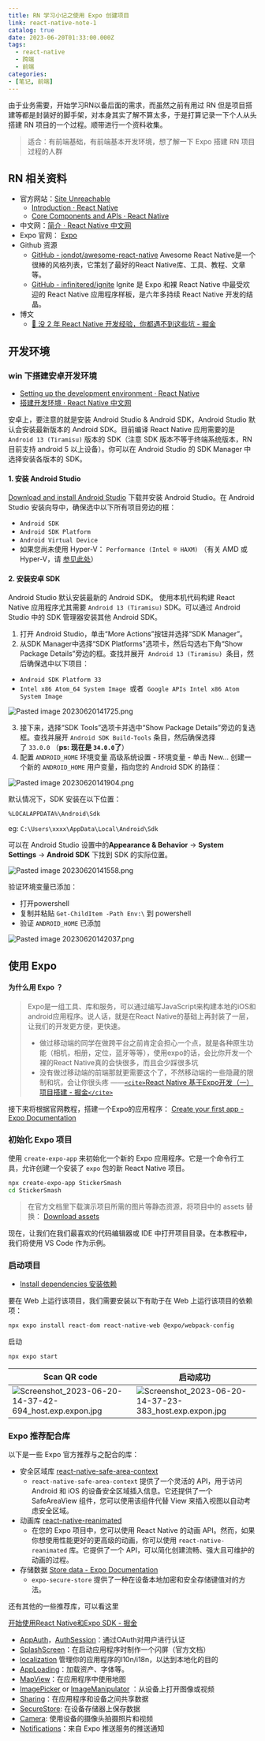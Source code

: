 ```yaml
---
title: RN 学习小记之使用 Expo 创建项目
link: react-native-note-1
catalog: true
date: 2023-06-20T01:33:00.000Z
tags:
  - react-native
  - 跨端
  - 前端
categories:
- [笔记, 前端]
---
```

由于业务需要，开始学习RN以备后面的需求，而虽然之前有用过 RN 但是项目搭建等都是封装好的脚手架，对本身其实了解不算太多，于是打算记录一下个人从头搭建 RN 项目的一个过程。顺带进行一个资料收集。

> 适合：有前端基础，有前端基本开发环境，想了解一下 Expo 搭建 RN 项目过程的人群

## RN 相关资料

- 官方网站：[Site Unreachable](https://reactnative.dev/)
  - [Introduction · React Native](https://reactnative.dev/docs/getting-started)
  - [Core Components and APIs · React Native](https://reactnative.dev/docs/components-and-apis)
- 中文网：[简介 · React Native 中文网](https://www.reactnative.cn/docs/getting-started)
- Expo 官网： [Expo](https://expo.dev/)
- Github 资源
  - [GitHub - jondot/awesome-react-native](https://github.com/jondot/awesome-react-native) Awesome React Native是一个很棒的风格列表，它策划了最好的React Native库、工具、教程、文章等。
  - [GitHub - infinitered/ignite](https://github.com/infinitered/ignite)  Ignite 是 Expo 和裸 React Native 中最受欢迎的 React Native 应用程序样板，是六年多持续 React Native 开发的结晶。
- 博文
  - [📝 没 2 年 React Native 开发经验，你都遇不到这些坑 - 掘金](https://juejin.cn/post/7012804162249293854)

## 开发环境

### win 下搭建安卓开发环境

- [Setting up the development environment · React Native](https://reactnative.dev/docs/environment-setup?package-manager=npm&guide=native)
- [搭建开发环境 · React Native 中文网](https://www.reactnative.cn/docs/environment-setup)

安卓上，要注意的就是安装 Android Studio & Android SDK，Android Studio 默认会安装最新版本的 Android SDK。目前编译 React Native 应用需要的是 `Android 13 (Tiramisu)` 版本的 SDK（注意 SDK 版本不等于终端系统版本，RN 目前支持 android 5 以上设备）。你可以在 Android Studio 的 SDK Manager 中选择安装各版本的 SDK。

#### 1. 安装 Android Studio

[Download and install Android Studio](https://developer.android.com/studio/index.html) 下载并安装 Android Studio。在 Android Studio 安装向导中，确保选中以下所有项目旁边的框：

- `Android SDK`
- `Android SDK Platform`
- `Android Virtual Device`
- 如果您尚未使用 Hyper-V： `Performance (Intel ® HAXM)` （有关 AMD 或 Hyper-V，请 [参见此处](https://android-developers.googleblog.com/2018/07/android-emulator-amd-processor-hyper-v.html)）

#### 2. 安装安卓 SDK

Android Studio 默认安装最新的 Android SDK。 使用本机代码构建 React Native 应用程序尤其需要 `Android 13 (Tiramisu)` SDK。可以通过 Android Studio 中的 SDK 管理器安装其他 Android SDK。

1. 打开 Android Studio，单击“More Actions”按钮并选择“SDK Manager”。
2. 从SDK Manager中选择“SDK Platforms”选项卡，然后勾选右下角“Show Package Details”旁边的框。查找并展开  `Android 13 (Tiramisu)`  条目，然后确保选中以下项目：
- `Android SDK Platform 33`
- `Intel x86 Atom_64 System Image`  或者  `Google APIs Intel x86 Atom System Image`

![Pasted image 20230620141725.png](https://p6-juejin.byteimg.com/tos-cn-i-k3u1fbpfcp/128cf0def1354e2e99164dc0380f56e9~tplv-k3u1fbpfcp-watermark.image?)

3. 接下来，选择“SDK Tools”选项卡并选中“Show Package Details”旁边的复选框。查找并展开 `Android SDK Build-Tools` 条目，然后确保选择了 `33.0.0` （**ps: 现在是 `34.0.0`了**）
4. 配置 `ANDROID_HOME` 环境变量
   高级系统设置 - 环境变量 -  单击 New... 创建一个新的 `ANDROID_HOME` 用户变量，指向您的 Android SDK 的路径：

![Pasted image 20230620141904.png](https://p3-juejin.byteimg.com/tos-cn-i-k3u1fbpfcp/57ae0d6c666e475e9f2eb3e771c28073~tplv-k3u1fbpfcp-watermark.image?)

默认情况下，SDK 安装在以下位置：

```
%LOCALAPPDATA%\Android\Sdk
```

eg: `C:\Users\xxxx\AppData\Local\Android\Sdk`

可以在 Android Studio 设置中的**Appearance & Behavior** → **System Settings** → **Android SDK** 下找到 SDK 的实际位置。

![Pasted image 20230620141558.png](https://p6-juejin.byteimg.com/tos-cn-i-k3u1fbpfcp/ab6cbc95e11f424b86024a05d0e5d569~tplv-k3u1fbpfcp-watermark.image?)

验证环境变量已添加：

- 打开powershell
- 复制并粘贴 `Get-ChildItem -Path Env:\` 到 powershell
- 验证 `ANDROID_HOME` 已添加

![Pasted image 20230620142037.png](https://p6-juejin.byteimg.com/tos-cn-i-k3u1fbpfcp/dc7821c7201846eb80c1b1885a62e423~tplv-k3u1fbpfcp-watermark.image?)

## 使用 Expo

#### 为什么用 Expo ？

> Expo是一组工具、库和服务，可以通过编写JavaScript来构建本地的iOS和android应用程序。说人话，就是在React Native的基础上再封装了一层，让我们的开发更方便，更快速。
>
> - 做过移动端的同学在做跨平台之前肯定会担心一个点，就是各种原生功能（相机，相册，定位，蓝牙等等），使用expo的话，会比你开发一个裸的React Native真的会快很多，而且会少踩很多坑
> - 没有做过移动端的前端那就更需要这个了，不然移动端的一些隐藏的限制和坑，会让你很头疼
>   ——[`<cite>`React Native 基于Expo开发（一）项目搭建 - 掘金`</cite>`](https://juejin.cn/post/7102802785355169806)

接下来将根据官网教程，搭建一个Expo的应用程序： [Create your first app - Expo Documentation](https://docs.expo.dev/tutorial/create-your-first-app/)

### 初始化 Expo 项目

使用 `create-expo-app` 来初始化一个新的 Expo 应用程序。它是一个命令行工具，允许创建一个安装了 `expo` 包的新 React Native 项目。

```bash
npx create-expo-app StickerSmash
cd StickerSmash
```

> 在官方文档里下载演示项目所需的图片等静态资源，将项目中的 assets 替换： [Download assets](https://docs.expo.dev/static/images/tutorial/sticker-smash-assets.zip)

现在，让我们在我们最喜欢的代码编辑器或 IDE 中打开项目目录。在本教程中，我们将使用 VS Code 作为示例。

### 启动项目

- [Install dependencies 安装依赖](https://docs.expo.dev/tutorial/create-your-first-app/#install-dependencies)

要在 Web 上运行该项目，我们需要安装以下有助于在 Web 上运行该项目的依赖项：

```bash
npx expo install react-dom react-native-web @expo/webpack-config
```

启动

```bash
npx expo start
```

| Scan QR code                                                                                                                                                                | 启动成功                                                                                                                                                                    |
| --------------------------------------------------------------------------------------------------------------------------------------------------------------------------- | --------------------------------------------------------------------------------------------------------------------------------------------------------------------------- |
| ![Screenshot_2023-06-20-14-37-42-694_host.exp.expon.jpg](https://p3-juejin.byteimg.com/tos-cn-i-k3u1fbpfcp/ef171bf33f904e0ca8bddbdbc9c25001~tplv-k3u1fbpfcp-watermark.image?) | ![Screenshot_2023-06-20-14-37-23-383_host.exp.expon.jpg](https://p9-juejin.byteimg.com/tos-cn-i-k3u1fbpfcp/ab571910785e4c34aebec93a0d5a06b0~tplv-k3u1fbpfcp-watermark.image?) |

### Expo 推荐配合库

以下是一些 Expo 官方推荐与之配合的库：

- 安全区域库 [react-native-safe-area-context](https://docs.expo.dev/develop/user-interface/safe-areas/)
  - `react-native-safe-area-context` 提供了一个灵活的 API，用于访问 Android 和 iOS 的设备安全区域插入信息。它还提供了一个 SafeAreaView 组件，您可以使用该组件代替 View 来插入视图以自动考虑安全区域。
- 动画库 [react-native-reanimated](https://docs.expo.dev/develop/user-interface/animation/)
  - 在您的 Expo 项目中，您可以使用 React Native 的动画 API。然而，如果你想使用性能更好的更高级的动画，你可以使用 `react-native-reanimated` 库。它提供了一个 API，可以简化创建流畅、强大且可维护的动画的过程。
- 存储数据 [Store data - Expo Documentation](https://docs.expo.dev/develop/user-interface/store-data/)
  - `expo-secure-store` 提供了一种在设备本地加密和安全存储键值对的方法。

还有其他的一些推荐库，可以看这里

[开始使用React Native和Expo SDK - 掘金](https://juejin.cn/post/7067103345361567775)

- [AppAuth](https://docs.expo.io/versions/v34.0.0/sdk/app-auth/)，[AuthSession](https://docs.expo.io/versions/v34.0.0/sdk/auth-session/)：通过OAuth对用户进行认证
- [SplashScreen](https://docs.expo.io/versions/v34.0.0/sdk/splash-screen/)：在启动应用程序时制作一个闪屏（官方文档）
- [localization](https://docs.expo.io/versions/v34.0.0/sdk/localization/) 管理你的应用程序的l10n/i18n，以达到本地化的目的
- [AppLoading](https://docs.expo.io/versions/v34.0.0/sdk/app-loading/)：加载资产、字体等。
- [MapView](https://docs.expo.io/versions/v34.0.0/sdk/map-view/)：在应用程序中使用地图
- [ImagePicker](https://docs.expo.io/versions/v34.0.0/sdk/imagepicker/) or [ImageManipulator](https://docs.expo.io/versions/v34.0.0/sdk/imagemanipulator/) ：从设备上打开图像或视频
- [Sharing](https://docs.expo.io/versions/v34.0.0/sdk/sharing/)：在应用程序和设备之间共享数据
- [SecureStore](https://docs.expo.io/versions/v34.0.0/sdk/securestore/): 在设备存储器上保存数据
- [Camera](https://docs.expo.io/versions/v34.0.0/sdk/camera/): 使用设备的摄像头拍摄照片和视频
- [Notifications](https://link.juejin.cn?target=https%3A%2F%2Fdocs.expo.io%2Fversions%2Fv34.0.0%2Fsdk%2Fnotifications%2F "https://docs.expo.io/versions/v34.0.0/sdk/notifications/")：来自 Expo 推送服务的推送通知
